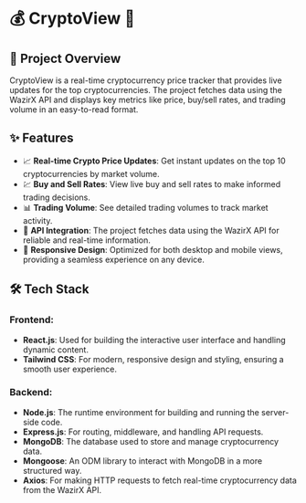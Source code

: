 # 💰 CryptoView 🚀

## 🎯 Project Overview
CryptoView is a real-time cryptocurrency price tracker that provides live updates for the top cryptocurrencies. The project fetches data using the WazirX API and displays key metrics like price, buy/sell rates, and trading volume in an easy-to-read format.

## ✨ Features
- 📈 **Real-time Crypto Price Updates**: Get instant updates on the top 10 cryptocurrencies by market volume.
- 💹 **Buy and Sell Rates**: View live buy and sell rates to make informed trading decisions.
- 📊 **Trading Volume**: See detailed trading volumes to track market activity.
- 🔗 **API Integration**: The project fetches data using the WazirX API for reliable and real-time information.
- 📱 **Responsive Design**: Optimized for both desktop and mobile views, providing a seamless experience on any device.

## 🛠️ Tech Stack

### Frontend:
- **React.js**: Used for building the interactive user interface and handling dynamic content.
- **Tailwind CSS**: For modern, responsive design and styling, ensuring a smooth user experience.

### Backend:
- **Node.js**: The runtime environment for building and running the server-side code.
- **Express.js**: For routing, middleware, and handling API requests.
- **MongoDB**: The database used to store and manage cryptocurrency data.
- **Mongoose**: An ODM library to interact with MongoDB in a more structured way.
- **Axios**: For making HTTP requests to fetch real-time cryptocurrency data from the WazirX API.
